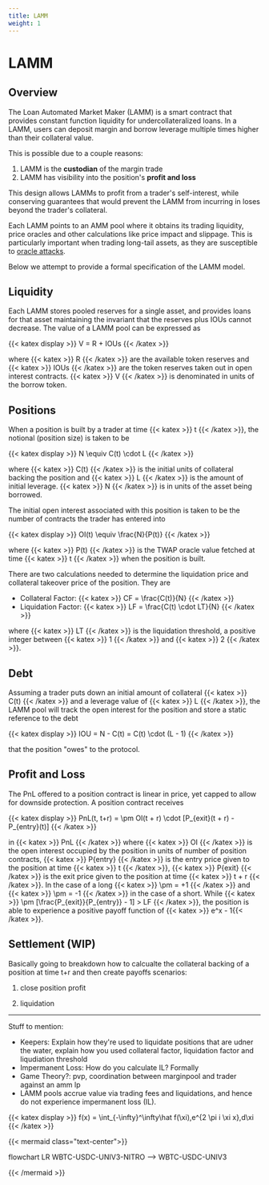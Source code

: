 ```yaml
---
title: LAMM
weight: 1
---
```


# LAMM

## Overview

The Loan Automated Market Maker (LAMM) is a smart contract that provides constant function liquidity for undercollateralized loans. In a LAMM, users can deposit margin and borrow leverage multiple times higher than their collateral value.

This is possible due to a couple reasons:

1. LAMM is the **custodian** of the margin trade
2. LAMM has visibility into the position's **profit and loss**

This design allows LAMMs to profit from a trader's self-interest, while conserving guarantees that would prevent the LAMM from incurring in loses beyond the trader's collateral.

Each LAMM points to an AMM pool where it obtains its trading liquidity, price oracles and other calculations like price impact and slippage. This is particularly important when trading long-tail assets, as they are susceptible to [oracle attacks](/docs/resources/reading-list/#oracle-vulnerabilities).

Below we attempt to provide a formal specification of the LAMM model.

## Liquidity

Each LAMM stores pooled reserves for a single asset, and provides loans for that asset maintaining the invariant that the reserves plus IOUs cannot decrease. The value of a LAMM pool can be expressed as

{{< katex display >}}
V = R + IOUs
{{< /katex >}}

where {{< katex >}} R {{< /katex >}} are the available token reserves and {{< katex >}} IOUs {{< /katex >}} are the token reserves taken out in open interest contracts. {{< katex >}} V {{< /katex >}} is denominated in units of the borrow token.

## Positions

When a position is built by a trader at time {{< katex >}} t {{< /katex >}}, the notional (position size) is taken to be

{{< katex display >}}
N \equiv C(t) \cdot L
{{< /katex >}}

where {{< katex >}} C(t) {{< /katex >}} is the initial units of collateral backing the position and {{< katex >}} L {{< /katex >}} is the amount of initial leverage. {{< katex >}} N {{< /katex >}} is in units of the asset being borrowed.

The initial open interest associated with this position is taken to be the number of contracts the trader has entered into

{{< katex display >}}
OI(t) \equiv \frac{N}{P(t)}
{{< /katex >}}

where {{< katex >}} P(t) {{< /katex >}} is the TWAP oracle value fetched at time {{< katex >}} t {{< /katex >}} when the position is built.

There are two calculations needed to determine the liquidation price and collateral takeover price of the position. They are

- Collateral Factor: {{< katex >}} CF = \frac{C(t)}{N} {{< /katex >}}
- Liquidation Factor: {{< katex >}} LF = \frac{C(t) \cdot LT}{N} {{< /katex >}}

where {{< katex >}} LT {{< /katex >}} is the liquidation threshold, a positive integer between {{< katex >}} 1 {{< /katex >}} and {{< katex >}} 2 {{< /katex >}}.

## Debt

Assuming a trader puts down an initial amount of collateral {{< katex >}} C(t) {{< /katex >}} and a leverage value of {{< katex >}} L {{< /katex >}}, the LAMM pool will track the open interest for the position and store a static reference to the debt

{{< katex display >}}
IOU = N - C(t) = C(t) \cdot (L - 1)
{{< /katex >}}

that the position "owes" to the protocol.

## Profit and Loss

The PnL offered to a position contract is linear in price, yet capped to allow for downside protection. A position contract receives

{{< katex display >}}
PnL(t, t+r) = \pm OI(t + r) \cdot [P_{exit}(t + r) - P_{entry}(t)]
{{< /katex >}}

in {{< katex >}} PnL {{< /katex >}} where {{< katex >}} OI {{< /katex >}} is the open interest occupied by the position in units of number of position contracts, {{< katex >}} P{entry} {{< /katex >}} is the entry price given to the position at time {{< katex >}} t {{< /katex >}}, {{< katex >}} P{exit} {{< /katex >}} is the exit price given to the position at time {{< katex >}} t + r {{< /katex >}}. In the case of a long {{< katex >}} \pm = +1 {{< /katex >}} and {{< katex >}} \pm = -1 {{< /katex >}} in the case of a short. While {{< katex >}} \pm [\frac{P_{exit}}{P_{entry}} - 1] > LF {{< /katex >}}, the position is able to experience a positive payoff function of {{< katex >}} e^x - 1{{< /katex >}}.

## Settlement (WIP)

Basically going to breakdown how to calcualte the collateral backing of a position at time t+r and then create payoffs scenarios:

1. close position profit

2. liquidation

<hr/>

Stuff to mention:

- Keepers: Explain how they're used to liquidate positions that are udner the water, explain how you used collateral factor, liquidation factor and liqudiation threshold
- Impermanent Loss: How do you calculate IL? Formally
- Game Theory?: pvp, coordination between marginpool and trader against an amm lp
- LAMM pools accrue value via trading fees and liquidations, and hence do not experience impermanent loss (IL).

{{< katex display >}}
f(x) = \int\_{-\infty}^\infty\hat f(\xi)\,e^{2 \pi i \xi x}\,d\xi
{{< /katex >}}

{{< mermaid class="text-center">}}

flowchart LR
WBTC-USDC-UNIV3-NITRO --> WBTC-USDC-UNIV3

{{< /mermaid >}}
